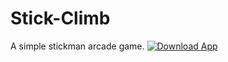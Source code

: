 # Stick-Climb
 
A simple stickman arcade game.
 [![Download App](https://cn.maplesoft.com/products/MapleCalculator/images/app-store-icons-apple-app-store.png)](https://apps.apple.com/us/app/stick-climb/id1569762575)
